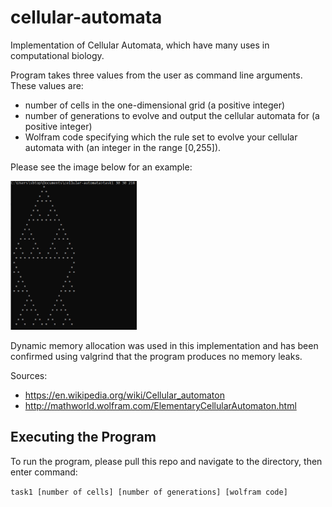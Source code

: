 # cellular-automata
Implementation of Cellular Automata, which have many uses in computational biology.

Program takes three values from the user as command line arguments. These values are:

- number of cells in the one-dimensional grid (a positive integer)
- number of generations to evolve and output the cellular automata for (a positive integer)
- Wolfram code specifying which the rule set to evolve your cellular automata with (an integer in the range [0,255]).

Please see the image below for an example:

<img src="demo.PNG" width="40%" height="40%">

Dynamic memory allocation was used in this implementation and has been confirmed using valgrind that the program produces no memory leaks. 

Sources:
- https://en.wikipedia.org/wiki/Cellular_automaton
- http://mathworld.wolfram.com/ElementaryCellularAutomaton.html

## Executing the Program
To run the program, please pull this repo and navigate to the directory, then enter command:

```task1 [number of cells] [number of generations] [wolfram code]```

